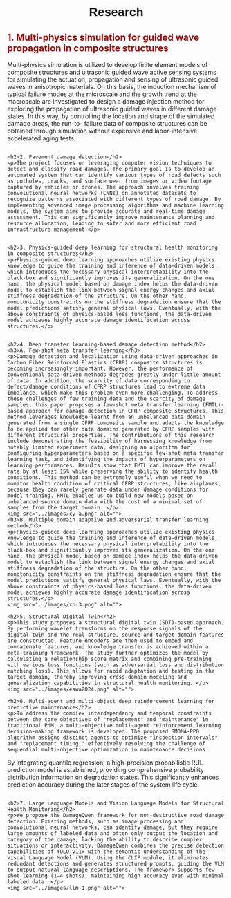 <html lang="en">
<head>
    <meta charset="UTF-8">
    <meta name="viewport" content="width=device-width, initial-scale=1.0">
    <style>
        h1 {
            text-align: center;
            font-weight: bold;
            font-family: Arial, sans-serif;
        }
        h2 {
            color: #a00000;
        }
        h3 {
            margin-left: 20px;
            font-weight: normal;
        }
        hr {
            border: none;
            height: 2px;
            background-color: #ccc;
            margin: 20px 0;
        }
        img {
            display: block;
            margin: 0 auto;
            max-width: 100%;
            height: auto;
        }
    </style>
    <title>Research</title>
</head>
<body>
    <h1>Research</h1>
    <h2>1. Multi-physics simulation for guided wave propagation in composite structures</h2>
    <p>Multi-physics simulation is utilized to develop finite element models of composite structures and ultrasonic guided wave active sensing systems for simulating the actuation, propagation and sensing of ultrasonic guided waves in anisotropic  materials. On this basis, the induction mechanism of typical failure modes at the microscale and the growth trend at the macroscale are investigated to design a damage injection method for exploring the propagation of ultrasonic guided waves in different damage states. In this way, by controlling the location and shape of the simulated damage areas, the run-to- failure data of composite structures can be obtained through simulation without expensive and labor-intensive accelerated aging tests.</p>
  <img src="../images/xb-1.png" alt="">

    <h2>2. Pavement damage detection</h2>
    <p>The project focuses on leveraging computer vision techniques to detect and classify road damages. The primary goal is to develop an automated system that can identify various types of road defects such as potholes, cracks, and surface wear from images or video footage captured by vehicles or drones. The approach involves training convolutional neural networks (CNNs) on annotated datasets to recognize patterns associated with different types of road damage. By implementing advanced image processing algorithms and machine learning models, the system aims to provide accurate and real-time damage assessment. This can significantly improve maintenance planning and resource allocation, leading to safer and more efficient road infrastructure management.</p>
  <img src="../images/R1.png" alt="">

    <h2>3. Physics-guided deep learning for structural health monitoring in composite structures</h2>
    <p>Physics-guided deep learning approaches utilize existing physics knowledge to guide the training and inference of data-driven models, which introduces the necessary physical interpretability into the black-box and significantly improves its generalization. On the one hand, the physical model based on damage index helps the data-driven model to establish the link between signal energy changes and axial stiffness degradation of the structure. On the other hand, monotonicity constraints on the stiffness degradation ensure that the model predictions satisfy general physical laws. Eventually, with the above constraints of physics-based loss functions, the data-driven model achieves highly accurate damage identification across structures.</p>
  <img src="../images/xb-2.png" alt="">

    <h2>4. Deep transfer learning-based damage detection method</h2>
    <h3>A. Few-shot meta transfer learning</h3>
    <p>Damage detection and localization using data-driven approaches in Carbon Fiber Reinforced Plastics (CFRP) composite structures is becoming increasingly important. However, the performance of conventional data-driven methods degrades greatly under little amount of data. In addition, the scarcity of data corresponding to defect/damage conditions of CFRP structures lead to extreme data imbalance, which make this problem even more challenging. To address these challenges of few training data and the scarcity of damage samples, this paper proposes a few-shot meta transfer learning (FMTL)-based approach for damage detection in CFRP composite structures. This method leverages knowledge learnt from an unbalanced data domain generated from a single CFRP composite sample and adapts the knowledge to be applied for other data domains generated by CFRP samples with different structural properties. The contributions of this research include demonstrating the feasibility of harnessing knowledge from notably limited experiment data, designing an algorithm for configuring hyperparameters based on a specific few-shot meta transfer learning task, and identifying the impacts of hyperparameters on learning performances. Results show that FMTL can improve the recall rate by at least 15% while preserving the ability to identify health conditions. This method can be extremely useful when we need to monitor health condition of critical CFRP structures, like airplanes, because they can rarely generate data under damage conditions for model training. FMTL enables us to build new models based on unbalanced source domain data with the cost of a minimal set of samples from the target domain. </p>
    <img src="../images/cy-a.png" alt="">
    <h3>B. Multiple domain adaptive and adversarial transfer learning method</h3>
    <p>Physics-guided deep learning approaches utilize existing physics knowledge to guide the training and inference of data-driven models, which introduces the necessary physical interpretability into the black-box and significantly improves its generalization. On the one hand, the physical model based on damage index helps the data-driven model to establish the link between signal energy changes and axial stiffness degradation of the structure. On the other hand, monotonicity constraints on the stiffness degradation ensure that the model predictions satisfy general physical laws. Eventually, with the above constraints of physics-based loss functions, the data-driven model achieves highly accurate damage identification across structures.</p>
    <img src="../images/xb-3.png" alt="">

    <h2>5. Structural Digital Twin</h2>
    <p>This study proposes a structural digital twin (SDT)-based approach. By performing wavelet transforms on the response signals of the digital twin and the real structure, source and target domain features are constructed. Feature encoders are then used to embed and concatenate features, and knowledge transfer is achieved within a meta-training framework. The study further optimizes the model by calculating a relationship score matrix and combining pre-training with various loss functions (such as adversarial loss and distribution matching loss). This allows for rapid adaptation and testing in the target domain, thereby improving cross-domain modeling and generalization capabilities in structural health monitoring. </p>
    <img src="../images/eswa2024.png" alt="">
    
    <h2>6. Multi-agent and multi-object deep reinforcement learning for predictive maintenance</h2>
    <p>To address the complex interdependency and temporal constraints between the core objectives of "replacement" and "maintenance" in traditional PdM, a multi-objective multi-agent reinforcement learning decision-making framework is developed. The proposed SMOMA-PPO algorithm assigns distinct agents to optimize "inspection intervals" and "replacement timing," effectively resolving the challenge of sequential multi-objective optimization in maintenance decisions.
By integrating quantile regression, a high-precision probabilistic RUL prediction model is established, providing comprehensive probability distribution information on degradation states. This significantly enhances prediction accuracy during the later stages of the system life cycle.</p>
    <img src="../images/p6.png" alt="">

    <h2>7. Large Language Models and Vision Language Models for Structural Health Monitoring</h2>
    <p>We propose the DamageQwen framework for non-destructive road damage detection. Existing methods, such as image processing and convolutional neural networks, can identify damage, but they require large amounts of labeled data and often only output the location and category of the damage, lacking the ability to describe complex situations or interactivity. DamageQwen combines the precise detection capabilities of YOLO v11x with the semantic understanding of the Visual Language Model (VLM). Using the CLIP module, it eliminates redundant detections and generates structured prompts, guiding the VLM to output natural language descriptions. The framework supports few-shot learning (1–4 shots), maintaining high accuracy even with minimal labeled data. </p>
    <img src="../images/llm-1.png" alt="">

</body>
</html>


